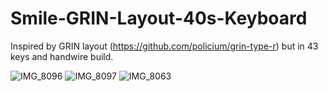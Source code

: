 # Smile-GRIN-Layout-40s-Keyboard
Inspired by GRIN layout (https://github.com/policium/grin-type-r) but in 43 keys and handwire build.


![IMG_8096](https://user-images.githubusercontent.com/118025702/221332521-5e04ab07-8287-46c1-8743-af6d551f88a3.JPG)
![IMG_8097](https://user-images.githubusercontent.com/118025702/221332526-e0d243f5-04d6-4839-9ee3-b05956ff47fd.JPG)
![IMG_8063](https://user-images.githubusercontent.com/118025702/221332537-ea3e8602-3cfb-44e8-a813-6170e51d84d8.JPG)
